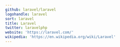 ```yaml
---
github: laravel/laravel
logohandle: laravel
sort: laravel
title: Laravel
twitter: laravelphp
website: 'https://laravel.com/'
wikipedia: 'https://en.wikipedia.org/wiki/Laravel'
---
```

